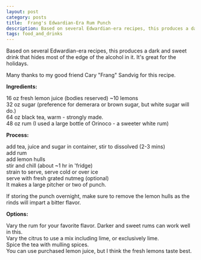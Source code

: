 ```yaml
---
layout: post
category: posts
title:  Frang's Edwardian-Era Rum Punch
description: Based on several Edwardian-era recipes, this produces a dark and sweet drink that hides most of the edge of the alcohol in it.
tags: food_and_drinks
---
```

Based on several Edwardian-era recipes, this produces a dark and sweet drink that 
hides most of the edge of the alcohol in it. It's great for the holidays.

Many thanks to my good friend Cary "Frang" Sandvig for this recipe.

**Ingredients:**

16 oz fresh lemon juice (bodies reserved) ~10 lemons\
32 oz sugar (preference for demerara or brown sugar, but white sugar will do.)\
64 oz black tea, warm - strongly made.\
48 oz rum (I used a large bottle of Orinoco - a sweeter white rum)

**Process:**

add tea, juice and sugar in container, stir to dissolved (2-3 mins)\
add rum\
add lemon hulls\
stir and chill (about ~1 hr in 'fridge)\
strain to serve, serve cold or over ice\
serve with fresh grated nutmeg (optional)\
It makes a large pitcher or two of punch.

If storing the punch overnight, make sure to remove the lemon hulls as the rinds will impart a bitter flavor.

**Options:**

Vary the rum for your favorite flavor. Darker and sweet rums can work well in this.\
Vary the citrus to use a mix including lime, or exclusively lime.\
Spice the tea with mulling spices.\
You can use purchased lemon juice, but I think the fresh lemons taste best.
